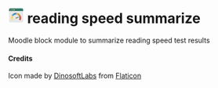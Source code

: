 # ![](./pix/icon.png "observation summarize") reading speed summarize

Moodle block module to summarize reading speed test results

#### Credits

Icon made by [DinosoftLabs](https://www.flaticon.com/authors/dinosoftlabs) from [Flaticon](https://www.flaticon.com)